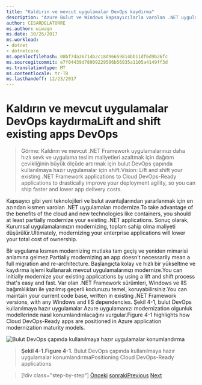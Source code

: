 ```yaml
---
title: "Kaldırın ve mevcut uygulamalar DevOps kaydırma"
description: "Azure Bulut ve Windows kapsayıcılarla varolan .NET uygulamaları modernize."
author: CESARDELATORRE
ms.author: wiwagn
ms.date: 10/26/2017
ms.workload:
- dotnet
- dotnetcore
ms.openlocfilehash: 08bf7da36714b2c18d96659814bb11df6d9b26fc
ms.sourcegitcommit: e7f04439d78909229506b56935a1105a4149ff3d
ms.translationtype: MT
ms.contentlocale: tr-TR
ms.lasthandoff: 12/23/2017
---
```

# <a name="lift-and-shift-existing-apps-devops"></a><span data-ttu-id="f3db0-103">Kaldırın ve mevcut uygulamalar DevOps kaydırma</span><span class="sxs-lookup"><span data-stu-id="f3db0-103">Lift and shift existing apps DevOps</span></span>
> <span data-ttu-id="f3db0-104">Görme: Kaldırın ve mevcut .NET Framework uygulamalarınızı daha hızlı sevk ve uygulama teslim maliyetleri azaltmak için dağıtım çevikliğinin büyük ölçüde artırmak için bulut DevOps çapında kullanılmaya hazır uygulamalar için shift.</span><span class="sxs-lookup"><span data-stu-id="f3db0-104">Vision: Lift and shift your existing .NET Framework applications to Cloud DevOps-Ready applications to drastically improve your deployment agility, so you can ship faster and lower app delivery costs.</span></span>

<span data-ttu-id="f3db0-105">Kapsayıcı gibi yeni teknolojileri ve bulut avantajlarından yararlanmak için en azından kısmen varolan .NET uygulamaları modernize.</span><span class="sxs-lookup"><span data-stu-id="f3db0-105">To take advantage of the benefits of the cloud and new technologies like containers, you should at least partially modernize your existing .NET applications.</span></span> <span data-ttu-id="f3db0-106">Sonuç olarak, Kurumsal uygulamalarınızın modernizing, toplam sahip olma maliyeti düşürülür.</span><span class="sxs-lookup"><span data-stu-id="f3db0-106">Ultimately, modernizing your enterprise applications will lower your total cost of ownership.</span></span>

<span data-ttu-id="f3db0-107">Bir uygulama kısmen modernizing mutlaka tam geçiş ve yeniden mimarisi anlamına gelmez.</span><span class="sxs-lookup"><span data-stu-id="f3db0-107">Partially modernizing an app doesn't necessarily mean a full migration and re-architecture.</span></span> <span data-ttu-id="f3db0-108">Başlangıçta kolay ve hızlı bir yükseltme ve kaydırma işlemi kullanarak mevcut uygulamalarınızı modernize.</span><span class="sxs-lookup"><span data-stu-id="f3db0-108">You can initially modernize your existing applications by using a lift and shift process that's easy and fast.</span></span> <span data-ttu-id="f3db0-109">Var olan .NET Framework sürümleri, Windows ve IIS bağımlılıkları ile yazılmış geçerli kodunuzu temel, koruyabilirsiniz.</span><span class="sxs-lookup"><span data-stu-id="f3db0-109">You can maintain your current code base, written in existing .NET Framework versions, with any Windows and IIS dependencies.</span></span> <span data-ttu-id="f3db0-110">Şekil 4-1, bulut DevOps kullanılmaya hazır uygulamalar Azure uygulamanızı modernization olgunluk modellerinde nasıl konumlandırılacağını vurgular.</span><span class="sxs-lookup"><span data-stu-id="f3db0-110">Figure 4-1 highlights how Cloud DevOps-Ready apps are positioned in Azure application modernization maturity models.</span></span>

![Bulut DevOps çapında kullanılmaya hazır uygulamalar konumlandırma](./media/image1.png)

> <span data-ttu-id="f3db0-112">**Şekil 4-1.**</span><span class="sxs-lookup"><span data-stu-id="f3db0-112">**Figure 4-1.**</span></span> <span data-ttu-id="f3db0-113">Bulut DevOps çapında kullanılmaya hazır uygulamalar konumlandırma</span><span class="sxs-lookup"><span data-stu-id="f3db0-113">Positioning Cloud DevOps-Ready applications</span></span>

>[!div class="step-by-step"]
<span data-ttu-id="f3db0-114">[Önceki](../migrate-your-relational-databases-to-azure.md)
[sonraki](reasons-to-lift-and-shift-existing-net-apps-to-cloud-devops-ready-applications.md)</span><span class="sxs-lookup"><span data-stu-id="f3db0-114">[Previous](../migrate-your-relational-databases-to-azure.md)
[Next](reasons-to-lift-and-shift-existing-net-apps-to-cloud-devops-ready-applications.md)</span></span>
